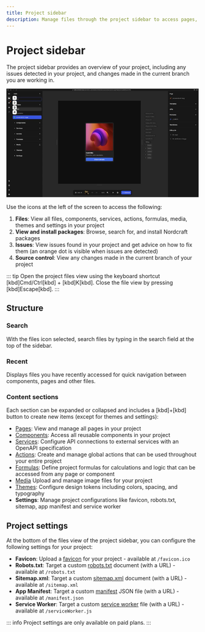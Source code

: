 ```yaml
---
title: Project sidebar
description: Manage files through the project sidebar to access pages, components, APIs, actions, media, themes and project-wide configuration settings.
---
```


# Project sidebar

The project sidebar provides an overview of your project, including any issues detected in your project, and changes made in the current branch you are working in.

![The project sidebar is visible, showing three existing pages, and collapsed sections for components, services, actions, formulas, media, themes and settings. The image is annotated corresponding to the list items below.|16/9](project-sidebar.webp 'Project sidebar')

Use the icons at the left of the screen to access the following:

1. **Files**: View all files, components, services, actions, formulas, media, themes and settings in your project
2. **View and install packages**: Browse, search for, and install Nordcraft packages
3. **Issues**: View issues found in your project and get advice on how to fix them (an orange dot is visible when issues are detected)
4. **Source control**: View any changes made in the current branch of your project

::: tip
Open the project files view using the keyboard shortcut [kbd]Cmd/Ctrl[kbd] + [kbd]K[kbd]. Close the file view by pressing [kbd]Escape[kbd].
:::

## Structure

### Search

With the files icon selected, search files by typing in the search field at the top of the sidebar.

### Recent

Displays files you have recently accessed for quick navigation between components, pages and other files.

### Content sections

Each section can be expanded or collapsed and includes a [kbd]+[kbd] button to create new items (except for themes and settings):

- [Pages](/pages/overview): View and manage all pages in your project
- [Components](/components/overview): Access all reusable components in your project
- [Services](/connecting-data/services): Configure API connections to external services with an OpenAPI specification
- [Actions](/actions/overview): Create and manage global actions that can be used throughout your entire project
- [Formulas](/formulas/project-formulas): Define project formulas for calculations and logic that can be accessed from any page or component
- [Media](/media/overview) Upload and manage image files for your project
- [Themes](/styling/theme): Configure design tokens including colors, spacing, and typography
- **Settings**: Manage project configurations like favicon, robots.txt, sitemap, app manifest and service worker

## Project settings

At the bottom of the files view of the project sidebar, you can configure the following settings for your project:

- **Favicon**: Upload a [favicon](https://developer.mozilla.org/en-US/docs/Glossary/Favicon) for your project - available at `/favicon.ico`
- **Robots.txt**: Target a custom [robots.txt](https://developer.mozilla.org/en-US/docs/Glossary/Robots.txt) document (with a URL) - available at `/robots.txt`
- **Sitemap.xml**: Target a custom [sitemap.xml](https://en.wikipedia.org/wiki/Sitemaps) document (with a URL) - available at `/sitemap.xml`
- **App Manifest**: Target a custom [manifest](https://developer.mozilla.org/en-US/docs/Web/Progressive_web_apps/Manifest) JSON file (with a URL) - available at `/manifest.json`
- **Service Worker**: Target a custom [service worker](https://developer.mozilla.org/en-US/docs/Web/API/Service_Worker_API/Using_Service_Workers) file (with a URL) - available at `/serviceWorker.js`

::: info
Project settings are only available on paid plans.
:::
